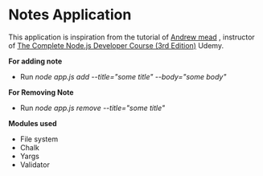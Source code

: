 # Notes Application
This application is inspiration from the tutorial of [Andrew mead](https://github.com/andrewjmead) , instructor of [The Complete Node.js Developer Course (3rd Edition)](https://www.udemy.com/course/the-complete-nodejs-developer-course-2/) Udemy.

**For adding note**

* Run _node app.js add --title="some title" --body="some body"_

**For Removing Note**

* Run _node app.js remove --title="some title"_

**Modules used**
* File system
* Chalk
* Yargs
* Validator